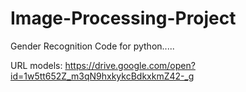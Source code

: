 # Image-Processing-Project
Gender Recognition Code for python.....

URL models:
https://drive.google.com/open?id=1w5tt652Z_m3qN9hxkykcBdkxkmZ42-_g
